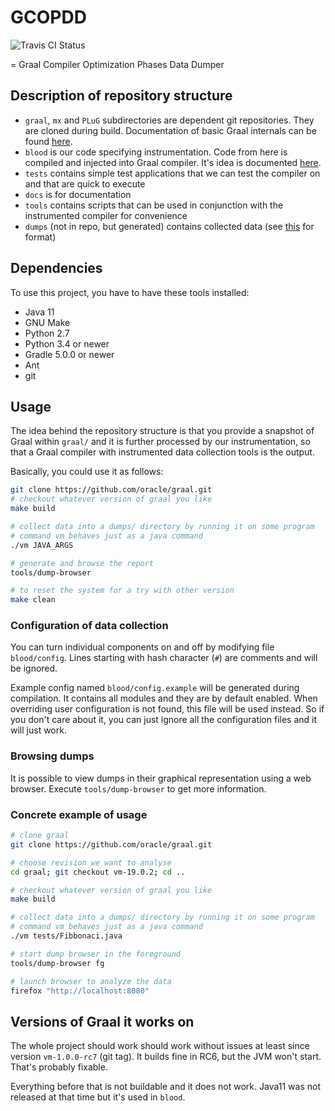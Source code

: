 # GCOPDD

![Travis CI Status](https://travis-ci.org/vakabus/gcopdd.svg?branch=master)

= Graal Compiler Optimization Phases Data Dumper

## Description of repository structure

* `graal`, `mx` and `PLuG` subdirectories are dependent git repositories. They are cloned during build. Documentation of basic Graal internals can be found [here](docs/graal_internals.md).
* `blood` is our code specifying instrumentation. Code from here is compiled and injected into Graal compiler. It's idea is documented [here](docs/blood.md).
* `tests` contains simple test applications that we can test the compiler on and that are quick to execute
* `docs` is for documentation
* `tools` contains scripts that can be used in conjunction with the instrumented compiler for convenience
* `dumps` (not in repo, but generated) contains collected data (see [this](docs/blood.md) for format)

## Dependencies

To use this project, you have to have these tools installed:

* Java 11
* GNU Make
* Python 2.7
* Python 3.4 or newer
* Gradle 5.0.0 or newer
* Ant
* git

## Usage

The idea behind the repository structure is that you provide a snapshot of Graal within `graal/` and it is further processed by our instrumentation, so that a Graal compiler with instrumented data collection tools is the output.

Basically, you could use it as follows:
```sh
git clone https://github.com/oracle/graal.git
# checkout whatever version of graal you like
make build

# collect data into a dumps/ directory by running it on some program
# command vm behaves just as a java command
./vm JAVA_ARGS

# generate and browse the report
tools/dump-browser

# to reset the system for a try with other version
make clean
```

### Configuration of data collection

You can turn individual components on and off by modifying file `blood/config`. Lines starting with hash character (`#`) are comments and will be ignored.

Example config named `blood/config.example` will be generated during compilation. It contains all modules and they are by default enabled. When overriding user configuration is not found, this file will be used instead. So if you don't care about it, you can just ignore all the configuration files and it will just work.

### Browsing dumps

It is possible to view dumps in their graphical representation using a web browser.
Execute `tools/dump-browser` to get more information.

### Concrete example of usage

```sh
# clone graal
git clone https://github.com/oracle/graal.git

# choose revision we want to analyse
cd graal; git checkout vm-19.0.2; cd ..

# checkout whatever version of graal you like
make build

# collect data into a dumps/ directory by running it on some program
# command vm behaves just as a java command
./vm tests/Fibbonaci.java

# start dump browser in the foreground
tools/dump-browser fg

# launch browser to analyze the data
firefox "http://localhost:8080"
```

## Versions of Graal it works on

The whole project should work should work without issues at least since version `vm-1.0.0-rc7` (git tag). It builds fine in RC6, but the JVM won't start. That's probably fixable.

Everything before that is not buildable and it does not work. Java11 was not released at that time but it's used in `blood`.
